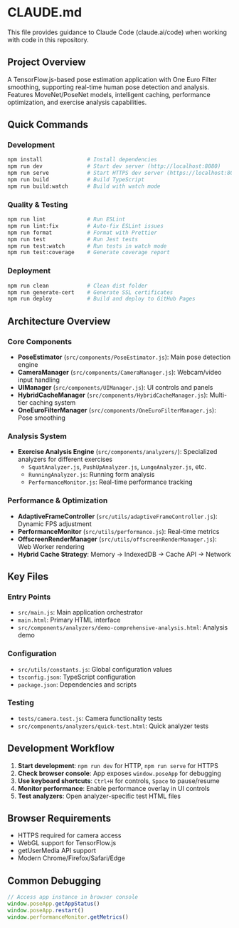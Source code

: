 # CLAUDE.md

This file provides guidance to Claude Code (claude.ai/code) when working with code in this repository.

## Project Overview

A TensorFlow.js-based pose estimation application with One Euro Filter smoothing, supporting real-time human pose detection and analysis. Features MoveNet/PoseNet models, intelligent caching, performance optimization, and exercise analysis capabilities.

## Quick Commands

### Development
```bash
npm install              # Install dependencies
npm run dev              # Start dev server (http://localhost:8080)
npm run serve            # Start HTTPS dev server (https://localhost:8080)
npm run build            # Build TypeScript
npm run build:watch      # Build with watch mode
```

### Quality & Testing
```bash
npm run lint             # Run ESLint
npm run lint:fix         # Auto-fix ESLint issues
npm run format           # Format with Prettier
npm run test             # Run Jest tests
npm run test:watch       # Run tests in watch mode
npm run test:coverage    # Generate coverage report
```

### Deployment
```bash
npm run clean            # Clean dist folder
npm run generate-cert    # Generate SSL certificates
npm run deploy           # Build and deploy to GitHub Pages
```

## Architecture Overview

### Core Components
- **PoseEstimator** (`src/components/PoseEstimator.js`): Main pose detection engine
- **CameraManager** (`src/components/CameraManager.js`): Webcam/video input handling
- **UIManager** (`src/components/UIManager.js`): UI controls and panels
- **HybridCacheManager** (`src/components/HybridCacheManager.js`): Multi-tier caching system
- **OneEuroFilterManager** (`src/components/OneEuroFilterManager.js`): Pose smoothing

### Analysis System
- **Exercise Analysis Engine** (`src/components/analyzers/`): Specialized analyzers for different exercises
  - `SquatAnalyzer.js`, `PushUpAnalyzer.js`, `LungeAnalyzer.js`, etc.
  - `RunningAnalyzer.js`: Running form analysis
  - `PerformanceMonitor.js`: Real-time performance tracking

### Performance & Optimization
- **AdaptiveFrameController** (`src/utils/adaptiveFrameController.js`): Dynamic FPS adjustment
- **PerformanceMonitor** (`src/utils/performance.js`): Real-time metrics
- **OffscreenRenderManager** (`src/utils/offscreenRenderManager.js`): Web Worker rendering
- **Hybrid Cache Strategy**: Memory → IndexedDB → Cache API → Network

## Key Files

### Entry Points
- `src/main.js`: Main application orchestrator
- `main.html`: Primary HTML interface
- `src/components/analyzers/demo-comprehensive-analysis.html`: Analysis demo

### Configuration
- `src/utils/constants.js`: Global configuration values
- `tsconfig.json`: TypeScript configuration
- `package.json`: Dependencies and scripts

### Testing
- `tests/camera.test.js`: Camera functionality tests
- `src/components/analyzers/quick-test.html`: Quick analyzer tests

## Development Workflow

1. **Start development**: `npm run dev` for HTTP, `npm run serve` for HTTPS
2. **Check browser console**: App exposes `window.poseApp` for debugging
3. **Use keyboard shortcuts**: `Ctrl+H` for controls, `Space` to pause/resume
4. **Monitor performance**: Enable performance overlay in UI controls
5. **Test analyzers**: Open analyzer-specific test HTML files

## Browser Requirements
- HTTPS required for camera access
- WebGL support for TensorFlow.js
- getUserMedia API support
- Modern Chrome/Firefox/Safari/Edge

## Common Debugging
```javascript
// Access app instance in browser console
window.poseApp.getAppStatus()
window.poseApp.restart()
window.performanceMonitor.getMetrics()
```